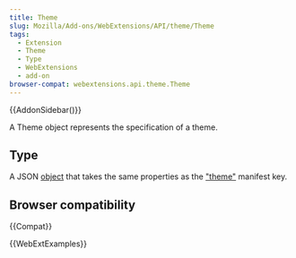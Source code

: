 ```yaml
---
title: Theme
slug: Mozilla/Add-ons/WebExtensions/API/theme/Theme
tags:
  - Extension
  - Theme
  - Type
  - WebExtensions
  - add-on
browser-compat: webextensions.api.theme.Theme
---
```


{{AddonSidebar()}}

A Theme object represents the specification of a theme.

## Type

A JSON [object](/en-US/docs/Web/JavaScript/Reference/Global_Objects/Object) that takes the same properties as the ["theme"](/en-US/docs/Mozilla/Add-ons/WebExtensions/manifest.json/theme) manifest key.

## Browser compatibility

{{Compat}}

{{WebExtExamples}}
